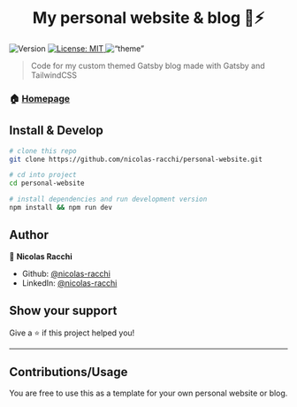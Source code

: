 <h1 align="center">My personal website & blog 📖⚡️</h1>
<p>
  <img alt="Version" src="https://img.shields.io/badge/version-1.2.2-blue.svg?cacheSeconds=2592000" />
  <a href=“./LICENSE” target="_blank">
    <img alt="License: MIT" src="https://img.shields.io/badge/License-MIT-yellow.svg" />
  </a>
<img alt=“theme” src="https://img.shields.io/badge/Custom-Theme-orange.svg?cacheSeconds=2592000" />
</p>

> Code for my custom themed Gatsby blog made with Gatsby and TailwindCSS

### 🏠 [Homepage](https://www.nicolasracchi.com)

## Install & Develop

```sh
# clone this repo
git clone https://github.com/nicolas-racchi/personal-website.git

# cd into project
cd personal-website

# install dependencies and run development version
npm install && npm run dev
```

## Author

👤 **Nicolas Racchi**

* Github: [@nicolas-racchi](https://github.com/nicolas-racchi)
* LinkedIn: [@nicolas-racchi](https://linkedin.com/in/nicolas-racchi)

## Show your support

Give a ⭐️ if this project helped you!

***

## Contributions/Usage

You are free to use this as a template for your own personal website or blog.